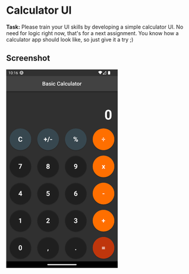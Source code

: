 # Calculator UI

**Task:**
Please train your UI skills by developing a simple calculator UI. No need for logic right now,
that's for a next assignment. You know how a calculator app should look like, so just give it a try
;)

## Screenshot

<img src="screenshot.png" alt="Screenshot" width="300"/>